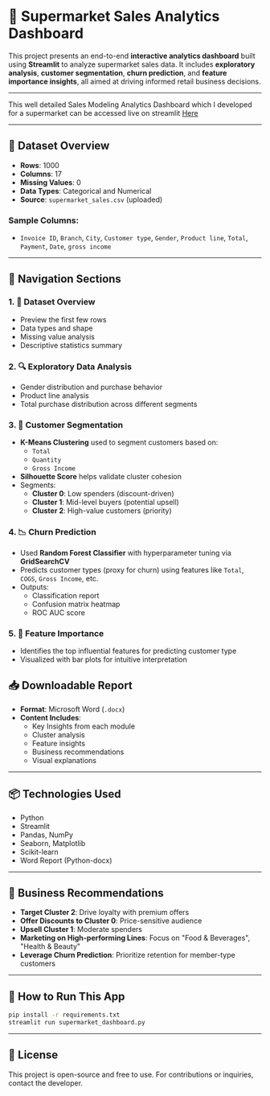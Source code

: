 
# 🛒 Supermarket Sales Analytics Dashboard

This project presents an end-to-end **interactive analytics dashboard** built using **Streamlit** to analyze supermarket sales data. It includes **exploratory analysis**, **customer segmentation**, **churn prediction**, and **feature importance insights**, all aimed at driving informed retail business decisions.

---

This well detailed Sales Modeling Analytics Dashboard which I developed for a supermarket can be accessed live on streamlit [Here](https://salesmodelling.streamlit.app/)


---

## 📁 Dataset Overview

- **Rows**: 1000
- **Columns**: 17
- **Missing Values**: 0
- **Data Types**: Categorical and Numerical
- **Source**: `supermarket_sales.csv` (uploaded)

### Sample Columns:
- `Invoice ID`, `Branch`, `City`, `Customer type`, `Gender`, `Product line`, `Total`, `Payment`, `Date`, `gross income`

---

## 🧭 Navigation Sections

### 1. 📄 Dataset Overview
- Preview the first few rows
- Data types and shape
- Missing value analysis
- Descriptive statistics summary

### 2. 🔍 Exploratory Data Analysis
- Gender distribution and purchase behavior
- Product line analysis
- Total purchase distribution across different segments

### 3. 🧮 Customer Segmentation
- **K-Means Clustering** used to segment customers based on:
  - `Total`
  - `Quantity`
  - `Gross Income`
- **Silhouette Score** helps validate cluster cohesion
- Segments:
  - **Cluster 0**: Low spenders (discount-driven)
  - **Cluster 1**: Mid-level buyers (potential upsell)
  - **Cluster 2**: High-value customers (priority)

### 4. 📉 Churn Prediction
- Used **Random Forest Classifier** with hyperparameter tuning via **GridSearchCV**
- Predicts customer types (proxy for churn) using features like `Total`, `COGS`, `Gross Income`, etc.
- Outputs:
  - Classification report
  - Confusion matrix heatmap
  - ROC AUC score

### 5. 📌 Feature Importance
- Identifies the top influential features for predicting customer type
- Visualized with bar plots for intuitive interpretation

## 📥 Downloadable Report

- **Format**: Microsoft Word (`.docx`)
- **Content Includes**:
  - Key Insights from each module
  - Cluster analysis
  - Feature insights
  - Business recommendations
  - Visual explanations

---

## 📦 Technologies Used

- Python
- Streamlit
- Pandas, NumPy
- Seaborn, Matplotlib
- Scikit-learn
- Word Report (Python-docx)

---

## 🧠 Business Recommendations

- **Target Cluster 2**: Drive loyalty with premium offers
- **Offer Discounts to Cluster 0**: Price-sensitive audience
- **Upsell Cluster 1**: Moderate spenders
- **Marketing on High-performing Lines**: Focus on "Food & Beverages", "Health & Beauty"
- **Leverage Churn Prediction**: Prioritize retention for member-type customers

---

## 🏁 How to Run This App

```bash
pip install -r requirements.txt
streamlit run supermarket_dashboard.py
```

---

## 📃 License

This project is open-source and free to use. For contributions or inquiries, contact the developer.

